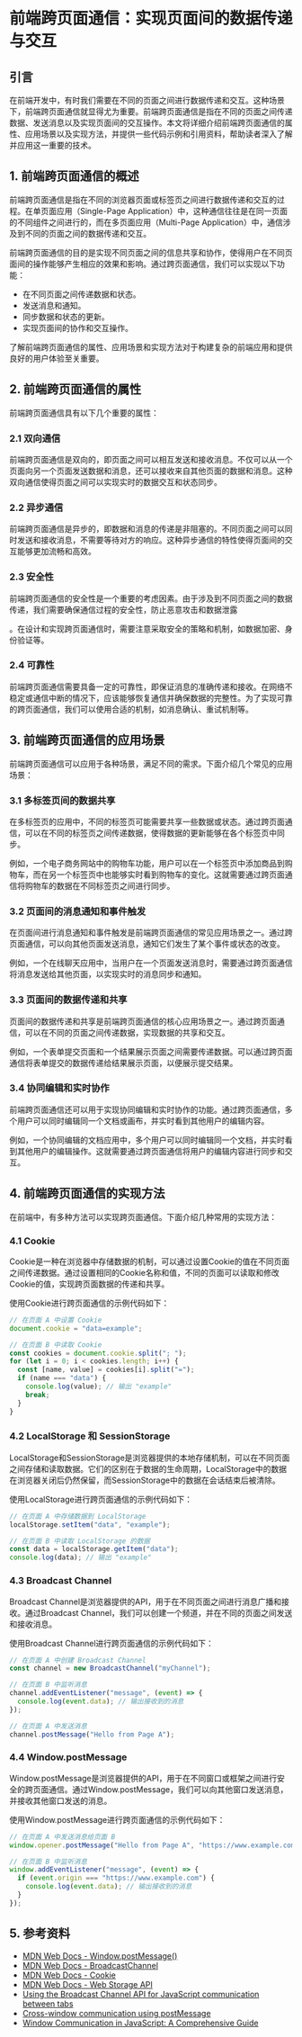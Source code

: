 # 前端跨页面通信：实现页面间的数据传递与交互

## 引言

在前端开发中，有时我们需要在不同的页面之间进行数据传递和交互。这种场景下，前端跨页面通信就显得尤为重要。前端跨页面通信是指在不同的页面之间传递数据、发送消息以及实现页面间的交互操作。本文将详细介绍前端跨页面通信的属性、应用场景以及实现方法，并提供一些代码示例和引用资料，帮助读者深入了解并应用这一重要的技术。

## 1. 前端跨页面通信的概述

前端跨页面通信是指在不同的浏览器页面或标签页之间进行数据传递和交互的过程。在单页面应用（Single-Page Application）中，这种通信往往是在同一页面的不同组件之间进行的，而在多页面应用（Multi-Page Application）中，通信涉及到不同的页面之间的数据传递和交互。

前端跨页面通信的目的是实现不同页面之间的信息共享和协作，使得用户在不同页面间的操作能够产生相应的效果和影响。通过跨页面通信，我们可以实现以下功能：

- 在不同页面之间传递数据和状态。
- 发送消息和通知。
- 同步数据和状态的更新。
- 实现页面间的协作和交互操作。

了解前端跨页面通信的属性、应用场景和实现方法对于构建复杂的前端应用和提供良好的用户体验至关重要。

## 2. 前端跨页面通信的属性

前端跨页面通信具有以下几个重要的属性：

### 2.1 双向通信

前端跨页面通信是双向的，即页面之间可以相互发送和接收消息。不仅可以从一个页面向另一个页面发送数据和消息，还可以接收来自其他页面的数据和消息。这种双向通信使得页面之间可以实现实时的数据交互和状态同步。

### 2.2 异步通信

前端跨页面通信是异步的，即数据和消息的传递是非阻塞的。不同页面之间可以同时发送和接收消息，不需要等待对方的响应。这种异步通信的特性使得页面间的交互能够更加流畅和高效。

### 2.3 安全性

前端跨页面通信的安全性是一个重要的考虑因素。由于涉及到不同页面之间的数据传递，我们需要确保通信过程的安全性，防止恶意攻击和数据泄露

。在设计和实现跨页面通信时，需要注意采取安全的策略和机制，如数据加密、身份验证等。

### 2.4 可靠性

前端跨页面通信需要具备一定的可靠性，即保证消息的准确传递和接收。在网络不稳定或通信中断的情况下，应该能够恢复通信并确保数据的完整性。为了实现可靠的跨页面通信，我们可以使用合适的机制，如消息确认、重试机制等。

## 3. 前端跨页面通信的应用场景

前端跨页面通信可以应用于各种场景，满足不同的需求。下面介绍几个常见的应用场景：

### 3.1 多标签页间的数据共享

在多标签页的应用中，不同的标签页可能需要共享一些数据或状态。通过跨页面通信，可以在不同的标签页之间传递数据，使得数据的更新能够在各个标签页中同步。

例如，一个电子商务网站中的购物车功能，用户可以在一个标签页中添加商品到购物车，而在另一个标签页中也能够实时看到购物车的变化。这就需要通过跨页面通信将购物车的数据在不同标签页之间进行同步。

### 3.2 页面间的消息通知和事件触发

在页面间进行消息通知和事件触发是前端跨页面通信的常见应用场景之一。通过跨页面通信，可以向其他页面发送消息，通知它们发生了某个事件或状态的改变。

例如，一个在线聊天应用中，当用户在一个页面发送消息时，需要通过跨页面通信将消息发送给其他页面，以实现实时的消息同步和通知。

### 3.3 页面间的数据传递和共享

页面间的数据传递和共享是前端跨页面通信的核心应用场景之一。通过跨页面通信，可以在不同的页面之间传递数据，实现数据的共享和交互。

例如，一个表单提交页面和一个结果展示页面之间需要传递数据。可以通过跨页面通信将表单提交的数据传递给结果展示页面，以便展示提交结果。

### 3.4 协同编辑和实时协作

前端跨页面通信还可以用于实现协同编辑和实时协作的功能。通过跨页面通信，多个用户可以同时编辑同一个文档或画布，并实时看到其他用户的编辑内容。

例如，一个协同编辑的文档应用中，多个用户可以同时编辑同一个文档，并实时看到其他用户的编辑操作。这就需要通过跨页面通信将用户的编辑内容进行同步和交互。

## 4. 前端跨页面通信的实现方法

在前端中，有多种方法可以实现跨页面通信。下面介绍几种常用的实现方法：

### 4.1 Cookie

Cookie是一种在浏览器中存储数据的机制，可以通过设置Cookie的值在不同页面之间传递数据。通过设置相同的Cookie名称和值，不同的页面可以读取和修改Cookie的值，实现跨页面数据的传递和共享。

使用Cookie进行跨页面通信的示例代码如下：

```javascript
// 在页面 A 中设置 Cookie
document.cookie = "data=example";

// 在页面 B 中读取 Cookie
const cookies = document.cookie.split("; ");
for (let i = 0; i < cookies.length; i++) {
  const [name, value] = cookies[i].split("=");
  if (name === "data") {
    console.log(value); // 输出 "example"
    break;
  }
}
```

### 4.2 LocalStorage 和 SessionStorage

LocalStorage和SessionStorage是浏览器提供的本地存储机制，可以在不同页面之间存储和读取数据。它们的区别在于数据的生命周期，LocalStorage中的数据在浏览器关闭后仍然保留，而SessionStorage中的数据在会话结束后被清除。

使用LocalStorage进行跨页面通信的示例代码如下：

```javascript
// 在页面 A 中存储数据到 LocalStorage
localStorage.setItem("data", "example");

// 在页面 B 中读取 LocalStorage 的数据
const data = localStorage.getItem("data");
console.log(data); // 输出 "example"
```

### 4.3 Broadcast Channel

Broadcast Channel是浏览器提供的API，用于在不同页面之间进行消息广播和接收。通过Broadcast Channel，我们可以创建一个频道，并在不同的页面之间发送和接收消息。

使用Broadcast Channel进行跨页面通信的示例代码如下：

```javascript
// 在页面 A 中创建 Broadcast Channel
const channel = new BroadcastChannel("myChannel");

// 在页面 B 中监听消息
channel.addEventListener("message", (event) => {
  console.log(event.data); // 输出接收到的消息
});

// 在页面 A 中发送消息
channel.postMessage("Hello from Page A");
```

### 4.4 Window.postMessage

Window.postMessage是浏览器提供的API，用于在不同窗口或框架之间进行安全的跨页面通信。通过Window.postMessage，我们可以向其他窗口发送消息，并接收其他窗口发送的消息。

使用Window.postMessage进行跨页面通信的示例代码如下：

```javascript
// 在页面 A 中发送消息给页面 B
window.opener.postMessage("Hello from Page A", "https://www.example.com");

// 在页面 B 中监听消息
window.addEventListener("message", (event) => {
  if (event.origin === "https://www.example.com") {
    console.log(event.data); // 输出接收到的消息
  }
});
```

## 5. 参考资料

- [MDN Web Docs - Window.postMessage()](https://developer.mozilla.org/en-US/docs/Web/API/Window/postMessage)
- [MDN Web Docs - BroadcastChannel](https://developer.mozilla.org/en-US/docs/Web/API/Broadcast_Channel_API)
- [MDN Web Docs - Cookie](https://developer.mozilla.org/en-US/docs/Web/HTTP/Cookies)
- [MDN Web Docs - Web Storage API](https://developer.mozilla.org/en-US/docs/Web/API/Web_Storage_API)
- [Using the Broadcast Channel API for JavaScript communication between tabs](https://blog.logrocket.com/using-the-broadcast-channel-api-for-javascript-communication-between-tabs/)
- [Cross-window communication using postMessage](https://javascript.info/cross-window-communication)
- [Window Communication in JavaScript: A Comprehensive Guide](https://www.telerik.com/blogs/window-communication-in-javascript-a-comprehensive-guide)